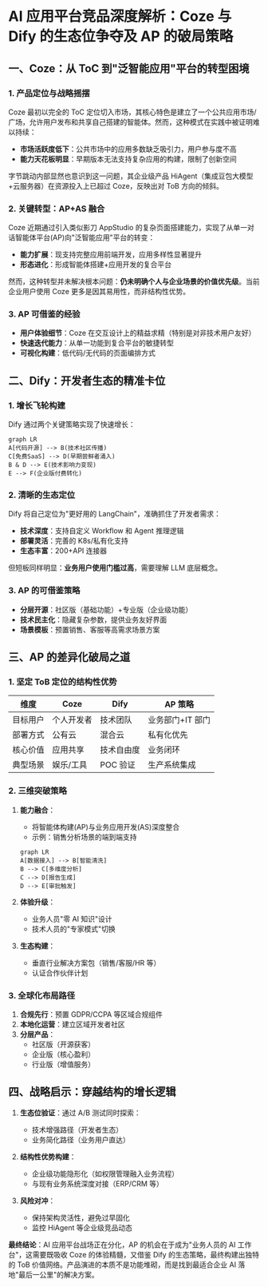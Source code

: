 # AI 应用平台竞品深度解析：Coze 与 Dify 的生态位争夺及 AP 的破局策略

## 一、Coze：从 ToC 到"泛智能应用"平台的转型困境

### 1. 产品定位与战略摇摆

Coze 最初以完全的 ToC 定位切入市场，其核心特色是建立了一个公共应用市场/广场，允许用户发布和共享自己搭建的智能体。然而，这种模式在实践中被证明难以持续：

- **市场活跃度低下**：公共市场中的应用多数缺乏吸引力，用户参与度不高
- **能力天花板明显**：早期版本无法支持复杂应用的构建，限制了创新空间

字节跳动内部显然也意识到这一问题，其企业级产品 HiAgent（集成豆包大模型+云服务器）在资源投入上已超过 Coze，反映出对 ToB 方向的倾斜。

### 2. 关键转型：AP+AS 融合

Coze 近期通过引入类似影刀 AppStudio 的复杂页面搭建能力，实现了从单一对话智能体平台(AP)向"泛智能应用"平台的转变：

- **能力扩展**：现支持完整应用前端开发，应用多样性显著提升
- **形态进化**：形成智能体搭建+应用开发的复合平台

然而，这种转型并未解决根本问题：**仍未明确个人与企业场景的价值优先级**。当前企业用户使用 Coze 更多是因其易用性，而非结构性优势。

### 3. AP 可借鉴的经验

- **用户体验细节**：Coze 在交互设计上的精益求精（特别是对非技术用户友好）
- **快速迭代能力**：从单一功能到复合平台的敏捷转型
- **可视化构建**：低代码/无代码的页面编排方式

## 二、Dify：开发者生态的精准卡位

### 1. 增长飞轮构建

Dify 通过两个关键策略实现了快速增长：

```mermaid
graph LR
A[代码开源] --> B(技术社区传播)
C[免费SaaS] --> D(早期尝鲜者涌入)
B & D --> E(技术影响力变现)
E --> F(企业版付费转化)
```

### 2. 清晰的生态定位

Dify 将自己定位为"更好用的 LangChain"，准确抓住了开发者需求：

- **技术深度**：支持自定义 Workflow 和 Agent 推理逻辑
- **部署灵活**：完善的 K8s/私有化支持
- **生态丰富**：200+API 连接器

但短板同样明显：**业务用户使用门槛过高**，需要理解 LLM 底层概念。

### 3. AP 的可借鉴策略

- **分层开源**：社区版（基础功能）+专业版（企业级功能）
- **技术民主化**：隐藏复杂参数，提供业务友好界面
- **场景模板**：预置销售、客服等高需求场景方案

## 三、AP 的差异化破局之道

### 1. 坚定 ToB 定位的结构性优势

| **维度** | **Coze**   | **Dify**   | **AP 策略**      |
| -------- | ---------- | ---------- | ---------------- |
| 目标用户 | 个人开发者 | 技术团队   | 业务部门+IT 部门 |
| 部署方式 | 公有云     | 混合云     | 私有化优先       |
| 核心价值 | 应用共享   | 技术自由度 | 业务闭环         |
| 典型场景 | 娱乐/工具  | POC 验证   | 生产系统集成     |

### 2. 三维突破策略

1. **能力融合**：

   - 将智能体构建(AP)与业务应用开发(AS)深度整合
   - 示例：销售分析场景的端到端支持

   ```mermaid
   graph LR
   A[数据接入] --> B[智能清洗]
   B --> C[多维度分析]
   C --> D[报告生成]
   D --> E[审批触发]
   ```

2. **体验升级**：

   - 业务人员"零 AI 知识"设计
   - 技术人员的"专家模式"切换

3. **生态构建**：
   - 垂直行业解决方案包（销售/客服/HR 等）
   - 认证合作伙伴计划

### 3. 全球化布局路径

1. **合规先行**：预置 GDPR/CCPA 等区域合规组件
2. **本地化运营**：建立区域开发者社区
3. **分层产品**：
   - 社区版（开源获客）
   - 企业版（核心盈利）
   - 行业版（增值服务）

## 四、战略启示：穿越结构的增长逻辑

1. **生态位验证**：通过 A/B 测试同时探索：

   - 技术增强路径（开发者生态）
   - 业务简化路径（业务用户直达）

2. **结构性优势构建**：

   - 企业级功能隐形化（如权限管理融入业务流程）
   - 与现有业务系统深度对接（ERP/CRM 等）

3. **风险对冲**：
   - 保持架构灵活性，避免过早固化
   - 监控 HiAgent 等企业级竞品动态

**最终结论**：AI 应用平台战场正在分化，AP 的机会在于成为"业务人员的 AI 工作台"，这需要既吸收 Coze 的体验精髓，又借鉴 Dify 的生态策略，最终构建出独特的 ToB 价值网络。产品演进的本质不是功能堆砌，而是找到最适合企业 AI 落地"最后一公里"的解决方案。
